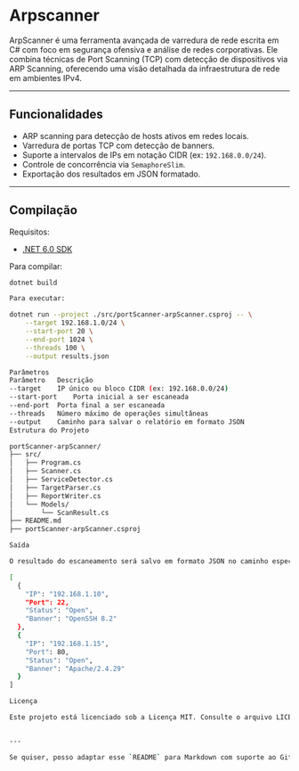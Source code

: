 # Arpscanner
ArpScanner é uma ferramenta avançada de varredura de rede escrita em C# com foco em segurança ofensiva e análise de redes corporativas. Ele combina técnicas de Port Scanning (TCP) com detecção de dispositivos via ARP Scanning, oferecendo uma visão detalhada da infraestrutura de rede em ambientes IPv4.


---

## Funcionalidades

- ARP scanning para detecção de hosts ativos em redes locais.
- Varredura de portas TCP com detecção de banners.
- Suporte a intervalos de IPs em notação CIDR (ex: `192.168.0.0/24`).
- Controle de concorrência via `SemaphoreSlim`.
- Exportação dos resultados em JSON formatado.

---

## Compilação

Requisitos:
- [.NET 6.0 SDK](https://dotnet.microsoft.com/en-us/download/dotnet/6.0)

Para compilar:

```bash
dotnet build

Para executar:

dotnet run --project ./src/portScanner-arpScanner.csproj -- \
    --target 192.168.1.0/24 \
    --start-port 20 \
    --end-port 1024 \
    --threads 100 \
    --output results.json

Parâmetros
Parâmetro	Descrição
--target	IP único ou bloco CIDR (ex: 192.168.0.0/24)
--start-port	Porta inicial a ser escaneada
--end-port	Porta final a ser escaneada
--threads	Número máximo de operações simultâneas
--output	Caminho para salvar o relatório em formato JSON
Estrutura do Projeto

portScanner-arpScanner/
├── src/
│   ├── Program.cs
│   ├── Scanner.cs
│   ├── ServiceDetector.cs
│   ├── TargetParser.cs
│   ├── ReportWriter.cs
│   └── Models/
│       └── ScanResult.cs
├── README.md
├── portScanner-arpScanner.csproj

Saída

O resultado do escaneamento será salvo em formato JSON no caminho especificado com o seguinte modelo:

[
  {
    "IP": "192.168.1.10",
    "Port": 22,
    "Status": "Open",
    "Banner": "OpenSSH 8.2"
  },
  {
    "IP": "192.168.1.15",
    "Port": 80,
    "Status": "Open",
    "Banner": "Apache/2.4.29"
  }
]

Licença

Este projeto está licenciado sob a Licença MIT. Consulte o arquivo LICENSE para mais detalhes.


---

Se quiser, posso adaptar esse `README` para Markdown com suporte ao GitHub Pages, gerar um `Makef
